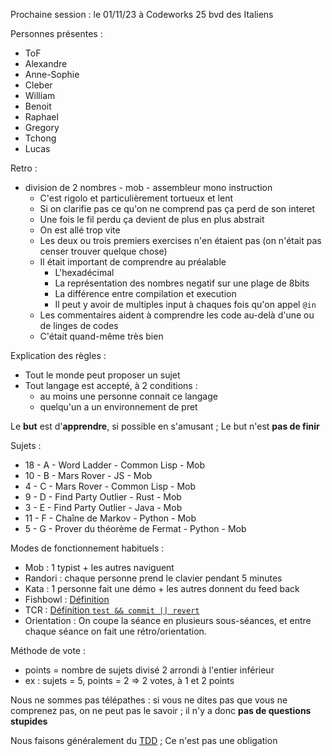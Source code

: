 Prochaine session : le 01/11/23 à Codeworks 25 bvd des Italiens

Personnes présentes :
- ToF
- Alexandre
- Anne-Sophie
- Cleber
- William
- Benoit
- Raphael
- Gregory
- Tchong
- Lucas

Retro :
- division de 2 nombres - mob - assembleur mono instruction
  - C'est rigolo et particulièrement tortueux et lent
  - Si on clarifie pas ce qu'on ne comprend pas ça perd de son interet
  - Une fois le fil perdu ça devient de plus en plus abstrait
  - On est allé trop vite
  - Les deux ou trois premiers exercises n'en étaient pas (on n'était pas censer trouver quelque chose)
  - Il était important de comprendre au préalable
    - L'hexadécimal 
    - La représentation des nombres negatif sur une plage de 8bits
    - La différence entre compilation et execution
    - Il peut y avoir de multiples input à chaques fois qu'on appel `@in`
  - Les commentaires aident à comprendre les code au-delà d'une ou de linges de codes
  - C'était quand-même très bien

Explication des règles :
- Tout le monde peut proposer un sujet
- Tout langage est accepté, à 2 conditions :
  - au moins une personne connait ce langage
  - quelqu'un a un environnement de pret

Le **but** est d'**apprendre**, si possible en s'amusant ;
Le but n'est **pas de finir**

Sujets :
- 18 - A - Word Ladder - Common Lisp - Mob
- 10 - B - Mars Rover - JS - Mob
- 4 - C - Mars Rover - Common Lisp - Mob
- 9 - D - Find Party Outlier - Rust - Mob
- 3 - E - Find Party Outlier - Java - Mob
- 11 - F - Chaîne de Markov - Python - Mob
- 5 - G - Prover du théorème de Fermat - Python - Mob

Modes de fonctionnement habituels :
- Mob : 1 typist + les autres naviguent
- Randori : chaque personne prend le clavier pendant 5 minutes
- Kata : 1 personne fait une démo + les autres donnent du feed back
- Fishbowl : [Définition](https://en.wikipedia.org/wiki/Fishbowl_(conversation))
- TCR : [Définition `test && commit || revert`](https://medium.com/@kentbeck_7670/test-commit-revert-870bbd756864)
- Orientation : On coupe la séance en plusieurs sous-séances,
  et entre chaque séance on fait une rétro/orientation.

Méthode de vote :
- points = nombre de sujets divisé 2 arrondi à l'entier inférieur
- ex : sujets = 5, points = 2 => 2 votes, à 1 et 2 points

Nous ne sommes pas télépathes :
si vous ne dites pas que vous ne comprenez pas, on ne peut pas le savoir ;
il n'y a donc **pas de questions stupides**

Nous faisons généralement du [TDD](https://fr.wikipedia.org/wiki/Test_driven_development) ;
Ce n'est pas une obligation
